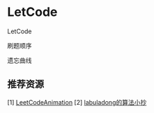 # LetCode
LetCode

刷题顺序

遗忘曲线

## 推荐资源
[1] [LeetCodeAnimation](https://github.com/MisterBooo/LeetCodeAnimation)
[2] [labuladong的算法小抄](https://labuladong.gitbook.io/algo/)